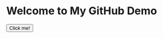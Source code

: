 <!DOCTYPE html>
<html lang="en">
<head>
    <meta charset="UTF-8">
    <meta name="viewport" content="width=device-width, initial-scale=1.0">
    <title>GitHub Demo</title>
    <link rel="stylesheet" href="styles.css">
</head>
<body>
    <h1>Welcome to My GitHub Demo</h1>
    <button id="demoButton">Click me!</button>
    <script src="script.js"></script>
</body>
</html>
